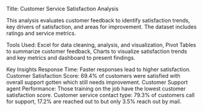 Title: Customer Service Satisfaction Analysis

This analysis evaluates customer feedback to identify satisfaction trends, key drivers of satisfaction, and areas for improvement. The dataset includes ratings and service metrics.

Tools Used: 
Excel for data cleaning, analysis, and visualization, Pivot Tables to summarize customer feedback, Charts to visualize satisfaction trends and key metrics and dashboard to present findings.

Key Insights
Response Time: Faster responses lead to higher satisfaction.
Customer Satisfaction Score: 69.4% of customers were satisfied with overall support gotten which still needs improvement.
Customer Support agent Performance: Those training on the job have the lowest customer satisfaction score.
Customer service contact type: 79.3% of customers call for support, 17.2% are reached out to but only 3.5% reach out by mail.


